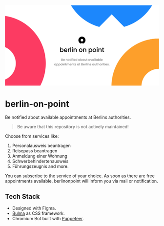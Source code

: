 ![berlin-on-point](./app/berlinonpoint-ogimage.png)
# berlin-on-point
Be notified about available appointments at Berlins authorities.

> Be aware that this repository is not actively maintained!

Choose from services like:
1. Personalausweis beantragen
2. Reisepass beantragen
3. Anmeldung einer Wohnung
4. Schwerbehindertenausweis
5. Führungszeugnis
and more.

You can subscribe to the service of your choice. As soon as there are free appointments available, berlinonpoint will inform you via mail or notification.

## Tech Stack
* Designed with Figma.
* [Bulma](https://bulma.io/) as CSS framework.
* Chromium Bot built with [Puppeteer](https://github.com/puppeteer/puppeteer).
